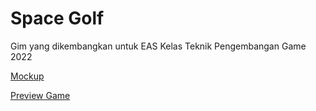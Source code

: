 # Space Golf
Gim yang dikembangkan untuk EAS Kelas Teknik Pengembangan Game 2022

[Mockup](https://www.figma.com/file/VoxGvN58j4BA5dZF0QtNR8/Space-Golf?node-id=0%3A1&t=T5ekEE5BRbxhBKkZ-3)

[Preview Game](https://raassh-23.github.io/eas-teknik-pengembangan-game-2022/)
